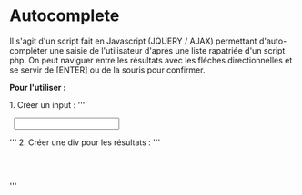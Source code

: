 # Autocomplete

Il s'agit d'un script fait en Javascript (JQUERY / AJAX) permettant d'auto-compléter une saisie de l'utilisateur d'après une liste rapatriée d'un
script php. On peut naviguer entre les résultats avec les fléches directionnelles et se servir de [ENTER] ou de la souris pour confirmer.

<b>Pour l'utiliser :</b>
<p>
  1. Créer un input : '''<pre> <input type="text" id="search" /> </pre>'''
  2. Créer une div pour les résultats : '''<pre> <div id="results"></div> </pre>'''

